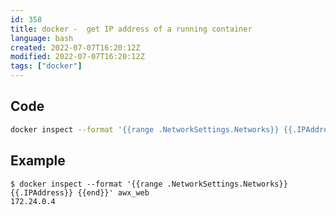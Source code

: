 ```yaml
---
id: 358
title: docker -  get IP address of a running container
language: bash
created: 2022-07-07T16:20:12Z
modified: 2022-07-07T16:20:12Z
tags: ["docker"]
---
```


## Code

```bash
docker inspect --format '{{range .NetworkSettings.Networks}} {{.IPAddress}} {{end}}' $CONTAINER_NAME
```

## Example

```
$ docker inspect --format '{{range .NetworkSettings.Networks}} {{.IPAddress}} {{end}}' awx_web
172.24.0.4
```

<!-- end -->

